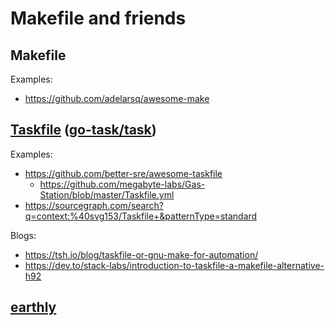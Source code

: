 # Makefile and friends

## Makefile

Examples:

- <https://github.com/adelarsq/awesome-make>

## [Taskfile](https://taskfile.dev/) ([go-task/task](https://github.com/go-task/task))

Examples:

- <https://github.com/better-sre/awesome-taskfile>
  - <https://github.com/megabyte-labs/Gas-Station/blob/master/Taskfile.yml>
- <https://sourcegraph.com/search?q=context:%40svg153/Taskfile+&patternType=standard>

Blogs:

- <https://tsh.io/blog/taskfile-or-gnu-make-for-automation/>
- <https://dev.to/stack-labs/introduction-to-taskfile-a-makefile-alternative-h92>

## [earthly](https://earthly.dev/)
